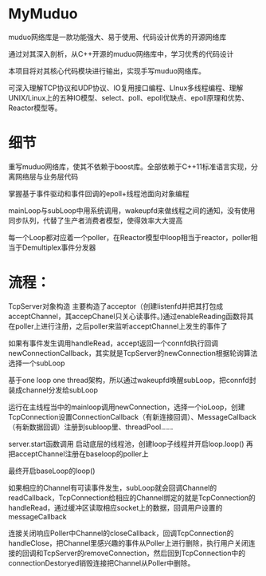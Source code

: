 # MyMuduo
muduo网络库是一款功能强大、易于使用、代码设计优秀的开源网络库

通过对其深入剖析，从C++开源的muduo网络库中，学习优秀的代码设计

本项目将对其核心代码模块进行输出，实现手写muduo网络库。

可深入理解TCP协议和UDP协议、IO复用接口编程、LInux多线程编程、理解UNIX/Linux上的五种IO模型、select、poll、epoll优缺点、epoll原理和优势、Reactor模型等。

# 细节

重写muduo网络库，使其不依赖于boost库。全部依赖于C++11标准语言实现，分离网络层与业务层代码

掌握基于事件驱动和事件回调的epoll+线程池面向对象编程

mainLoop与subLoop中用系统调用，wakeupfd来做线程之间的通知，没有使用同步队列，代替了生产者消费者模型，使得效率大大提高

每一个Loop都对应着一个poller，在Reactor模型中loop相当于reactor，poller相当于Demultiplex事件分发器

# 流程：

TcpServer对象构造 主要构造了acceptor（创建listenfd并把其打包成acceptChannel，其accepChanel只关心读事件。)通过enableReading函数将其在poller上进行注册，之后poller来监听acceptChannel上发生的事件了

如果有事件发生调用handleRead，accept返回一个connfd执行回调newConnectionCallback，其实就是TcpServer的newConnection根据轮询算法选择一个subLoop

基于one loop one thread架构，所以通过wakeupfd唤醒subLoop，把connfd封装成channel分发给subLoop

运行在主线程当中的mainloop调用newConnection，选择一个ioLoop，创建TcpConnection设置ConnectionCallback（有新连接回调）、MessageCallback（有新数据回调）注册到subloop里、threadPool......

server.start函数调用      启动底层的线程池，创建loop子线程并开启loop.loop() 再把acceptChannel注册在baseloop的poller上 

最终开启baseLoop的loop()

如果相应的Channel有可读事件发生，subLoop就会回调Channel的readCallback，TcpConnection给相应的Channel绑定的就是TcpConnection的handleRead，通过缓冲区读取相应socket上的数据，回调用户设置的messageCallback

连接关闭响应Poller中Channel的closeCallback，回调TcpConnection的handleClose，把Channel里感兴趣的事件从Poller上进行删除，执行用户关闭连接的回调和TcpServer的removeConnection，然后回到TcpConnection中的connectionDestoryed销毁连接把Channel从Poller中删除。

